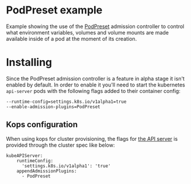 # PodPreset example

Example showing the use of the
[PodPreset](https://kubernetes.io/docs/tasks/inject-data-application/podpreset/)
admission controller to control what environment variables, volumes and
volume mounts are made available inside of a pod at the moment of its creation.

# Installing

Since the PodPreset admission controller is a feature in alpha stage it isn't
enabled by default. In order to enable it you'll need to start the kubernetes
`api-server` pods with the following flags added to their container config:

```
--runtime-config=settings.k8s.io/v1alpha1=true
--enable-admission-plugins=PodPreset
```

## Kops configuration

When using kops for cluster provisioning, the flags for
[the API server](https://github.com/kubernetes/kops/blob/master/docs/cluster_spec.md#kubeapiserver)
is provided through the cluster spec like below:

```
kubeAPIServer:
    runtimeConfig:
      'settings.k8s.io/v1alpha1': 'true'
    appendAdmissionPlugins:
      - PodPreset
```